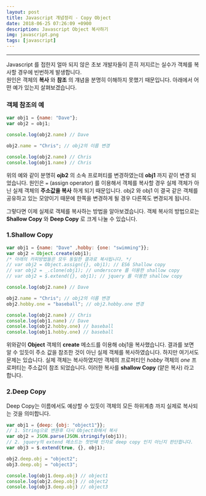 ```yaml
---
layout: post
title: Javascript 걔념정리 - Copy Object
date: 2018-06-25 07:26:09 +0900
description: Javascript Object 복사하기
img: javascript.png
tags: [javascript]
---
```

------------------------------------------------
Javascript 를 접한지 얼마 되지 않은 초보 개발자들이 흔히 저지르는 실수가 객체를 복사할 경우에 빈번하게 발생합니다.<br/>
원인은 객체의 **복사** 와 **참조** 의 걔념을 분명히 이해하지 못했기 때문입니다. 아래에서 어떤 예가 있는지 살펴보겠습니다.

### 객체 참조의 예
```javascript
var obj1 = {name: "Dave"};
var obj2 = obj1;

console.log(obj2.name) // Dave

obj2.name = "Chris"; // obj2의 이름 변경

console.log(obj2.name) // Chris
console.log(obj1.name) // Chris
```

위의 예와 같이 분명히 **ojb2** 의 소속 프로퍼티를 변경하였는데 **obj1** 까지 같이 변경 되었습니다. 원인은 ` = ` (assign operator) 를 이용해서 객체를 복사할 경우 실제 객체가 아닌 실제 객체의 **주소값을 복사** 하게 되기 때문입니다. obj2 와 obj1 이 결국 같은 객체를 공유하고 있는 모양이기 때문에 한쪽을 변경하게 될 경우 다른쪽도 변경되게 됩니다.

그렇다면 이제 실제로 객체를 복사하는 방법을 알아보겠습니다. 객체 복사의 방법으로는 **Shallow Copy** 와 **Deep Copy** 로 크게 나눌 수 있습니다.

### 1.Shallow Copy

```javascript
var obj1 = {name: "Dave" ,hobby: {one: "swimming"}};
var obj2 = Object.create(obj1);
/* 아래의 카피방법들은 모두 동일한 결과로 복사됩니다. */
// var obj2 = Object.assign({}, obj1); // ES6 Shallow copy
// var obj2 = _.clone(obj1); // underscore 를 이용한 shallow copy
// var obj2 = $.extend({}, obj1); // jquery 를 이용한 shallow copy

console.log(obj2.name) // Dave

obj2.name = "Chris"; // obj2의 이름 변경
obj2.hobby.one = "baseball"; // obj2.hobby.one 변경

console.log(obj2.name) // Chris
console.log(obj1.name) // Dave
console.log(obj2.hobby.one) // baseball
console.log(obj1.hobby.one) // baseball
```

위와같이 **Object** 객체의 **create** 메소드를 이용해 obj1을 복사했습니다. 결과를 보면 알 수 있듯이 주소 값을 참조한 것이 아닌 실제 객체를 복사하였습니다. 하지만 여기서도 문제는 있습니다. 실제 객체는 복사하였지만 객체의 프로퍼티인 *hobby* 객체의 *one* 프로퍼티는 주소값이 참조 되었습니다. 이러한 복사를 **shallow Copy** (얕은 복사) 라고 합니다.

### 2.Deep Copy

Deep Copy는 이름에서도 예상할 수 있듯이 객체의 모든 하위계층 까지 실제로 복사되는 것을 의미합니다.

```javascript
var obj1 = {deep: {obj: "object1"}};
// 1. String으로 변환후 다시 Object화해서 복사
var obj2 = JSON.parse(JSON.stringify(obj1));
// 2. jquery의 extend 메소드는 첫번째 인자로 deep copy 인지 아닌지 판단합니다.
var obj3 = $.extend(true, {}, obj1);

obj2.deep.obj = "object2";
obj3.deep.obj = "object3";

console.log(obj1.deep.obj) // object1
console.log(obj2.deep.obj) // object2
console.log(obj3.deep.obj) // object3
```
